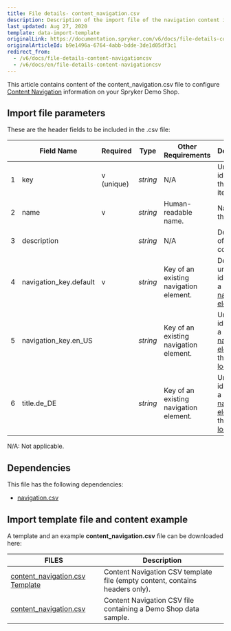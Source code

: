 ```yaml
---
title: File details- content_navigation.csv
description: Description of the import file of the navigation content item.
last_updated: Aug 27, 2020
template: data-import-template
originalLink: https://documentation.spryker.com/v6/docs/file-details-content-navigationcsv
originalArticleId: b9e1496a-6764-4abb-bdde-3de1d05df3c1
redirect_from:
  - /v6/docs/file-details-content-navigationcsv
  - /v6/docs/en/file-details-content-navigationcsv
---
```


This article contains content of the content_navigation.csv file to configure [Content Navigation](/docs/scos/user/features/{{page.version}}/content-items-feature-overview.html#content-item) information on your Spryker Demo Shop.

## Import file parameters
These are the header fields to be included in the .csv file:


|  | Field Name | Required | Type | Other Requirements | Description |
| --- | --- | --- | --- | --- | --- |
| 1 | key | v (unique)| *string* | N/A | Unique identifier of the content item. |
| 2 | name | v | *string* | Human-readable name. | Name of the content. |
| 3 | description |   | *string* | N/A  | Description of the content. |
| 4 | navigation_key.default | v | *string* | Key of an existing navigation element. | Default unique identifier of a [navigation element](/docs/scos/dev/data-import/{{page.version}}/data-import-categories/navigation-setup/file-details-navigation.csv.html).  |
| 5 | navigation_key.en_US |  | *string* | Key of an existing navigation element. | Unique identifier of a [navigation element](/docs/scos/dev/data-import/{{page.version}}/data-import-categories/navigation-setup/file-details-navigation.csv.html) for the `en_US` [locale](/docs/scos/dev/back-end-development/data-manipulation/datapayload-conversion/multi-language-setup.html). |
| 6 | title.de_DE |  | *string* | Key of an existing navigation element. | Unique identifier of a [navigation element](/docs/scos/dev/data-import/{{page.version}}/data-import-categories/navigation-setup/file-details-navigation.csv.html) for the `de_DE` [locale](/docs/scos/dev/back-end-development/data-manipulation/datapayload-conversion/multi-language-setup.html). |


N/A: Not applicable.

## Dependencies
This file has the following dependencies:

* [navigation.csv](/docs/scos/dev/data-import/{{page.version}}/data-import-categories/navigation-setup/file-details-navigation.csv.html) 

## Import template file and content example
A template and an example **content_navigation.csv** file can be downloaded here:


| FILES | Description |
| --- | --- |
| [content_navigation.csv Template](https://spryker.s3.eu-central-1.amazonaws.com/docs/Developer+Guide/Back-End/Data+Manipulation/Data+Ingestion/Data+Import/Data+Import+Categories/Content+Management/Template+content_navigation.csv) | Content Navigation CSV template file (empty content, contains headers only). |
| [content_navigation.csv](https://spryker.s3.eu-central-1.amazonaws.com/docs/Developer+Guide/Back-End/Data+Manipulation/Data+Ingestion/Data+Import/Data+Import+Categories/Content+Management/content_navigation.csv) | Content Navigation CSV file containing a Demo Shop data sample. |


 



	
 
 



